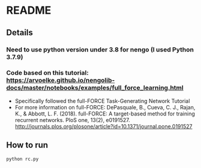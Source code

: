 # README
## Details
### Need to use python version under 3.8 for nengo (I used Python 3.7.9)
### Code based on this tutorial: https://arvoelke.github.io/nengolib-docs/master/notebooks/examples/full_force_learning.html
* Specifically followed the full-FORCE Task-Generating Network Tutorial
* For more information on full-FORCE: DePasquale, B., Cueva, C. J., Rajan, K., & Abbott, L. F. (2018). full-FORCE: A target-based method for training recurrent networks. PloS one, 13(2), e0191527. http://journals.plos.org/plosone/article?id=10.1371/journal.pone.0191527
##
## How to run
```
python rc.py
```